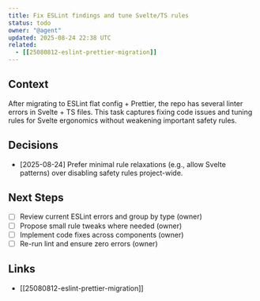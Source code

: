 ```yaml
---
title: Fix ESLint findings and tune Svelte/TS rules
status: todo
owner: "@agent"
updated: 2025-08-24 22:38 UTC
related:
  - [[25080812-eslint-prettier-migration]]
---
```


## Context

After migrating to ESLint flat config + Prettier, the repo has several linter errors in Svelte + TS files. This task captures fixing code issues and tuning rules for Svelte ergonomics without weakening important safety rules.

## Decisions

- [2025-08-24] Prefer minimal rule relaxations (e.g., allow Svelte patterns) over disabling safety rules project-wide.

## Next Steps

- [ ] Review current ESLint errors and group by type (owner)
- [ ] Propose small rule tweaks where needed (owner)
- [ ] Implement code fixes across components (owner)
- [ ] Re-run lint and ensure zero errors (owner)

## Links

- [[25080812-eslint-prettier-migration]]

